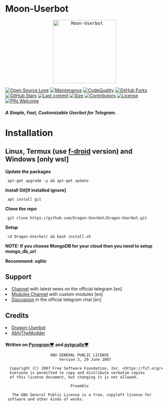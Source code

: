 # Moon-Userbot
<p align="center">
 <kbd><img src="https://telegra.ph/file/b1cdb6f63f57eb732c660.jpg" width="200" alt="Moon-Userbot"/></kbd>

[![Open Source Love](https://badges.frapsoft.com/os/v2/open-source.png?v=103)](https://github.com/The-MoonTg-project/Moon-Userbot)
[![Maintenance](https://img.shields.io/badge/Maintained%3F-Yes-green)](https://github.com/The-MoonTg-project/Moon-Userbot/graphs/commit-activity)
[![CodeQuality](https://img.shields.io/codacy/grade/a723cb464d5a4d25be3152b5d71de82d?color=blue&logo=codacy)](https://app.codacy.com/gh/The-MoonTg-project/Moon-Userbot/dashboard)
[![GitHub Forks](https://img.shields.io/github/forks/The-MoonTg-project/Moon-Userbot?&logo=github)](https://github.com/The-MoonTg-project/Moon-Userbot)
[![GitHub Stars](https://img.shields.io/github/stars/The-MoonTg-project/Moon-Userbot?&logo=github)](https://github.com/The-MoonTg-project/Moon-Userbot/stargazers)
[![Last commit](https://img.shields.io/github/last-commit/The-MoonTg-project/Moon-Userbot?&logo=github)](https://github.com/The-MoonTg-project/Moon-Userbot)
[![Size](https://img.shields.io/github/repo-size/The-MoonTg-project/Moon-Userbot?color=green)](https://github.com/The-MoonTg-project/Moon-Userbot)
[![Contributors](https://img.shields.io/github/contributors/The-MoonTg-project/Moon-Userbot?color=green)](https://github.com/The-MoonTg-project/Moon-Userbot/graphs/contributors)
[![License](https://img.shields.io/badge/License-GPL-pink)](https://github.com/The-MoonTg-project/Moon-Userbot/blob/main/LICENSE)
[![PRs Welcome](https://img.shields.io/badge/PRs-welcome-brightgreen.svg)](https://makeapullrequest.com)
</p>

#### _A Simple, Fast, Customizable Userbot for Telegram._


<h1>Installation</h1>

<h2>Linux, Termux (use <a href='https://f-droid.org/en/packages/com.termux/'>f-droid</a> version) and Windows [only wsl]</h2> 

**Update the packages**
```
 apt-get upgrade -y && apt-get update
```
**Install Git[If installed ignore]**
```
 apt install git
```
**Clone the repo**
```
 git clone https://github.com/Dragon-Userbot/Dragon-Userbot.git
```
**Setup**
```
 cd Dragon-Userbot/ && bash install.sh
```

**NOTE: If you choose MongoDB for your cloud then you need to setup mongo_db_url**

**Recommend: _sqlite_**

<h2>Support</h2> 
 <li><a href='https://t.me/moonuserbot'>Channel</a> with latest news on the official telegram [en]</li> 
  
 <li><a href='https://t.me/moonub_modules'>Modules Channel</a> with custom modules [en] </li> 
  
 <li><a href='https://t.me/moonub_chat'>Discussion</a> in the official telegram chat [en]</li> 
 

<h2>Credits</h2> 
 <nav> 
 <li><a href='https://github.com/Dragon-Userbot/Dragon-Userbot'>Dragon-Userbot</a></li> 
 
 <li><a href='https://github.com/AbhiTheModder'>AbhiTheModder</a></li>
 </nav> 
 
 <h4>Written on <a href='https://github.com/pyrogram/pyrogram'>Pyrogram❤️</a> and <a href='https://github.com/MarshalX/tgcalls/tree/main/pytgcalls'>pytgcalls❤️</a></h4>
 
 


```
                    GNU GENERAL PUBLIC LICENSE 
                        Version 3, 29 June 2007 
  
  Copyright (C) 2007 Free Software Foundation, Inc. <https://fsf.org/> 
  Everyone is permitted to copy and distribute verbatim copies 
  of this license document, but changing it is not allowed. 
  
                             Preamble 
  
   The GNU General Public License is a free, copyleft license for 
 software and other kinds of works.
```